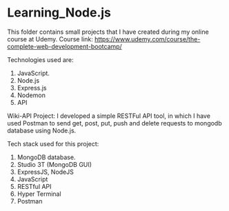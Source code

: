 # Learning_Node.js

This folder contains small projects that I have created during my online course at Udemy. Course link: https://www.udemy.com/course/the-complete-web-development-bootcamp/

Technologies used are:
1. JavaScript.
2. Node.js
3. Express.js
4. Nodemon
5. API


Wiki-API Project: 
I developed a simple RESTFul API tool, in which I have used Postman to send get, post, put, push and delete requests to mongodb database using Node.js.

Tech stack used for this project:
1. MongoDB database.
2. Studio 3T (MongoDB GUI)
3. ExpressJS, NodeJS
4. JavaScript
5. RESTful API
6. Hyper Terminal
7. Postman
